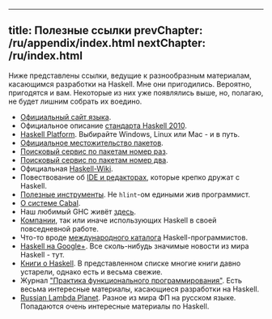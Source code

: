 ----
title: Полезные ссылки
prevChapter: /ru/appendix/index.html
nextChapter: /ru/index.html
----

Ниже представлены ссылки, ведущие к разнообразным материалам, касающимся разработки на Haskell. Мне они пригодились. Вероятно, пригодятся и вам. Некоторые из них уже появлялись выше, но, полагаю, не будет лишним собрать их воедино.

* [Официальный сайт языка](http://www.haskell.org/haskellwiki/Haskell).
* Официальное описание [стандарта Haskell 2010](http://www.haskell.org/onlinereport/haskell2010).
* [Haskell Platform](http://www.haskell.org/platform). Выбирайте Windows, Linux или Mac - и в путь.
* [Официальное местожительство пакетов](http://hackage.haskell.org/packages).
* [Поисковый сервис по пакетам номер раз](http://holumbus.fh-wedel.de/hayoo/hayoo.html).
* [Поисковый сервис по пакетам номер два](http://www.haskell.org/hoogle).
* Официальная [Haskell-Wiki](http://www.haskell.org/haskellwiki/Category:Haskell).
* Повествование об [IDE и редакторах](http://www.haskell.org/haskellwiki/IDEs), которые крепко дружат с Haskell.
* [Полезные инструменты](http://www.haskell.org/haskellwiki/Development_Libraries_and_Tools). Не `hlint`-ом едиными жив программист.
* [О системе Cabal](http://www.haskell.org/cabal).
* Наш любимый GHC живёт [здесь](http://www.haskell.org/haskellwiki/GHC).
* [Компании](http://www.haskell.org/haskellwiki/Haskell_in_industry), так или иначе использующих Haskell в своей повседневной работе.
* Что-то вроде [международного каталога](http://www.haskellers.com) Haskell-программистов.
* [Haskell на Google+](https://plus.google.com/communities/104818126031270146189). Все сколь-нибудь значимые новости из мира Haskell - тут.
* [Книги о Haskell](http://www.haskell.org/haskellwiki/Books). В представленном списке многие книги давно устарели, однако есть и весьма свежие.
* Журнал ["Практика функционального программирования"](http://fprog.ru). Есть весьма интересные материалы, касающиеся разработки на Haskell.
* [Russian Lambda Planet](http://fprog.ru/planet). Разное из мира ФП на русском языке. Попадаются очень интересные материалы по Haskell.

